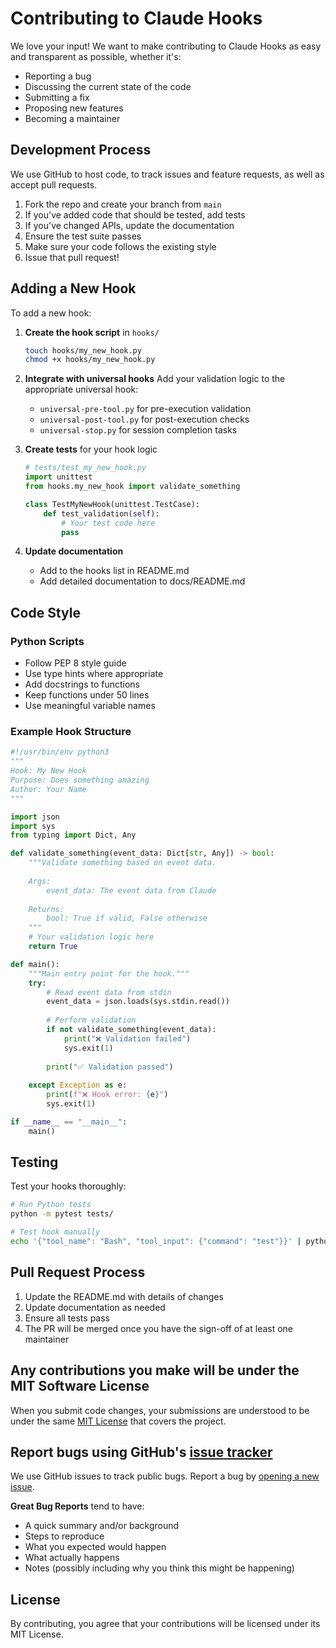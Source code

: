 # Contributing to Claude Hooks

We love your input! We want to make contributing to Claude Hooks as easy and transparent as possible, whether it's:

- Reporting a bug
- Discussing the current state of the code
- Submitting a fix
- Proposing new features
- Becoming a maintainer

## Development Process

We use GitHub to host code, to track issues and feature requests, as well as accept pull requests.

1. Fork the repo and create your branch from `main`
2. If you've added code that should be tested, add tests
3. If you've changed APIs, update the documentation
4. Ensure the test suite passes
5. Make sure your code follows the existing style
6. Issue that pull request!

## Adding a New Hook

To add a new hook:

1. **Create the hook script** in `hooks/`
   ```bash
   touch hooks/my_new_hook.py
   chmod +x hooks/my_new_hook.py
   ```

2. **Integrate with universal hooks**
   Add your validation logic to the appropriate universal hook:
   - `universal-pre-tool.py` for pre-execution validation
   - `universal-post-tool.py` for post-execution checks
   - `universal-stop.py` for session completion tasks

3. **Create tests** for your hook logic
   ```python
   # tests/test_my_new_hook.py
   import unittest
   from hooks.my_new_hook import validate_something
   
   class TestMyNewHook(unittest.TestCase):
       def test_validation(self):
           # Your test code here
           pass
   ```

4. **Update documentation**
   - Add to the hooks list in README.md
   - Add detailed documentation to docs/README.md

## Code Style

### Python Scripts
- Follow PEP 8 style guide
- Use type hints where appropriate
- Add docstrings to functions
- Keep functions under 50 lines
- Use meaningful variable names

### Example Hook Structure
```python
#!/usr/bin/env python3
"""
Hook: My New Hook
Purpose: Does something amazing
Author: Your Name
"""

import json
import sys
from typing import Dict, Any

def validate_something(event_data: Dict[str, Any]) -> bool:
    """Validate something based on event data.
    
    Args:
        event_data: The event data from Claude
        
    Returns:
        bool: True if valid, False otherwise
    """
    # Your validation logic here
    return True

def main():
    """Main entry point for the hook."""
    try:
        # Read event data from stdin
        event_data = json.loads(sys.stdin.read())
        
        # Perform validation
        if not validate_something(event_data):
            print("❌ Validation failed")
            sys.exit(1)
            
        print("✅ Validation passed")
        
    except Exception as e:
        print(f"❌ Hook error: {e}")
        sys.exit(1)

if __name__ == "__main__":
    main()
```

## Testing

Test your hooks thoroughly:

```bash
# Run Python tests
python -m pytest tests/

# Test hook manually
echo '{"tool_name": "Bash", "tool_input": {"command": "test"}}' | python3 hooks/my_new_hook.py
```

## Pull Request Process

1. Update the README.md with details of changes
2. Update documentation as needed
3. Ensure all tests pass
4. The PR will be merged once you have the sign-off of at least one maintainer

## Any contributions you make will be under the MIT Software License

When you submit code changes, your submissions are understood to be under the same [MIT License](LICENSE) that covers the project.

## Report bugs using GitHub's [issue tracker](https://github.com/your-org/claude-hooks/issues)

We use GitHub issues to track public bugs. Report a bug by [opening a new issue](https://github.com/your-org/claude-hooks/issues/new).

**Great Bug Reports** tend to have:
- A quick summary and/or background
- Steps to reproduce
- What you expected would happen
- What actually happens
- Notes (possibly including why you think this might be happening)

## License

By contributing, you agree that your contributions will be licensed under its MIT License.